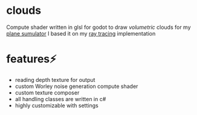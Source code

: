 # clouds
Compute shader written in glsl for godot to draw *volumetric* clouds for my [plane sumulator](https://github.com/LeaveMyAlpaca/Flight-sim)
I based it on my [ray tracing]() implementation 
# features⚡️
- reading depth texture for output 
- custom Worley noise generation compute shader
- custom texture composer
- all handling classes are written in c#
- highly customizable with settings
